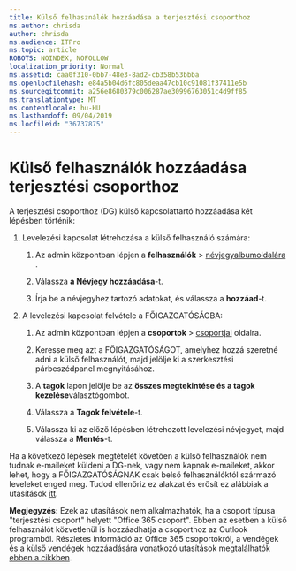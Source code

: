```yaml
---
title: Külső felhasználók hozzáadása a terjesztési csoporthoz
ms.author: chrisda
author: chrisda
ms.audience: ITPro
ms.topic: article
ROBOTS: NOINDEX, NOFOLLOW
localization_priority: Normal
ms.assetid: caa0f310-0bb7-48e3-8ad2-cb358b53bbba
ms.openlocfilehash: e84a5b04d6fc805deaa47cb10c91081f37411e5b
ms.sourcegitcommit: a256e8680379c006287ae30996763051c4d9ff85
ms.translationtype: MT
ms.contentlocale: hu-HU
ms.lasthandoff: 09/04/2019
ms.locfileid: "36737875"
---
```

# <a name="add-external-users-to-a-distribution-group"></a>Külső felhasználók hozzáadása terjesztési csoporthoz

A terjesztési csoporthoz (DG) külső kapcsolattartó hozzáadása két lépésben történik:
  
1. Levelezési kapcsolat létrehozása a külső felhasználó számára:
    
    1. Az admin központban lépjen a **felhasználók** > [névjegyalbumoldalára](https://admin.microsoft.com/adminportal/home#/Contact) . 
    
    2. Válassza **a Névjegy hozzáadása**-t.
    
    3. Írja be a névjegyhez tartozó adatokat, és válassza a **hozzáad**-t.
    
2. A levelezési kapcsolat felvétele a FŐIGAZGATÓSÁGBA:
    
    1. Az admin központban lépjen a **csoportok** > [csoportjai](https://admin.microsoft.com/adminportal/home#/groups) oldalra. 
    
    2. Keresse meg azt a FŐIGAZGATÓSÁGOT, amelyhez hozzá szeretné adni a külső felhasználót, majd jelölje ki a szerkesztési párbeszédpanel megnyitásához.
    
    3. A **tagok** lapon jelölje be az **összes megtekintése és a tagok kezelése**választógombot. 
    
    4. Válassza a **Tagok felvétele**-t.
    
    5. Válassza ki az előző lépésben létrehozott levelezési névjegyet, majd válassza a **Mentés**-t.
    
Ha a következő lépések megtételét követően a külső felhasználók nem tudnak e-maileket küldeni a DG-nek, vagy nem kapnak e-maileket, akkor lehet, hogy a FŐIGAZGATÓSÁGNAK csak belső felhasználóktól származó leveleket enged meg. Tudod ellenőriz ez alakzat és erősít ez alábbiak a utasítások [itt](https://docs.microsoft.com/exchange/mail-flow-best-practices/non-delivery-reports-in-exchange-online/fix-error-code-5-7-133-in-exchange-online).
  
 **Megjegyzés:** Ezek az utasítások nem alkalmazhatók, ha a csoport típusa "terjesztési csoport" helyett "Office 365 csoport". Ebben az esetben a külső felhasználót közvetlenül is hozzáadhatja a csoporthoz az Outlook programból. Részletes információ az Office 365 csoportokról, a vendégek és a külső vendégek hozzáadására vonatkozó utasítások megtalálhatók [ebben a cikkben](https://support.office.com/article/Guest-access-in-Office-365-Groups-bfc7a840-868f-4fd6-a390-f347bf51aff6.aspx).
  